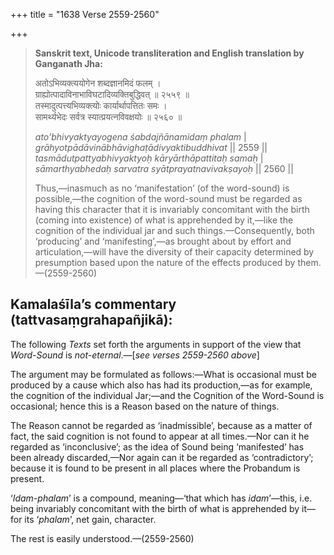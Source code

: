 +++
title = "1638 Verse 2559-2560"

+++
> **Sanskrit text, Unicode transliteration and English translation by Ganganath Jha:** 
>
> अतोऽभिव्यक्त्ययोगेन शब्दज्ञानमिदं फलम् ।  
> ग्राह्योत्पादाविनाभाविघटादिव्यक्तिबुद्धिवत् ॥ २५५९ ॥  
> तस्मादुत्पत्त्यभिव्यक्त्योः कार्यार्थापत्तितः समः ।  
> सामर्थ्यभेदः सर्वत्र स्यात्प्रयत्नविवक्षयोः ॥ २५६० ॥ 
>
> *ato'bhivyaktyayogena śabdajñānamidaṃ phalam* \|  
> *grāhyotpādāvinābhāvighaṭādivyaktibuddhivat* \|\| 2559 \|\|  
> *tasmādutpattyabhivyaktyoḥ kāryārthāpattitaḥ samaḥ* \|  
> *sāmarthyabhedaḥ sarvatra syātprayatnavivakṣayoḥ* \|\| 2560 \|\| 
>
> Thus,—inasmuch as no ‘manifestation’ (of the word-sound) is possible,—the cognition of the word-sound must be regarded as having this character that it is invariably concomitant with the birth (coming into existence) of what is apprehended by it,—like the cognition of the individual jar and such things.—Consequently, both ‘producing’ and ‘manifesting’,—as brought about by effort and articulation,—will have the diversity of their capacity determined by presumption based upon the nature of the effects produced by them.—(2559-2560)



## Kamalaśīla’s commentary (tattvasaṃgrahapañjikā):

The following *Texts* set forth the arguments in support of the view that *Word-Sound* is *not-eternal*.—[*see verses 2559-2560 above*]

The argument may be formulated as follows:—What is occasional must be produced by a cause which also has had its production,—as for example, the cognition of the individual Jar;—and the Cognition of the Word-Sound is occasional; hence this is a Reason based on the nature of things.

The Reason cannot be regarded as ‘inadmissible’, because as a matter of fact, the said cognition is not found to appear at all times.—Nor can it he regarded as ‘inconclusive’; as the idea of Sound being ‘manifested’ has been already discarded,—Nor again can it be regarded as ‘contradictory’; because it is found to be present in all places where the Probandum is present.

‘*Idam-phalam*’ is a compound, meaning—‘that which has *idam*’—this, i.e. being invariably concomitant with the birth of what is apprehended by it—for its ‘*phalam*’, net gain, character.

The rest is easily understood.—(2559-2560)


